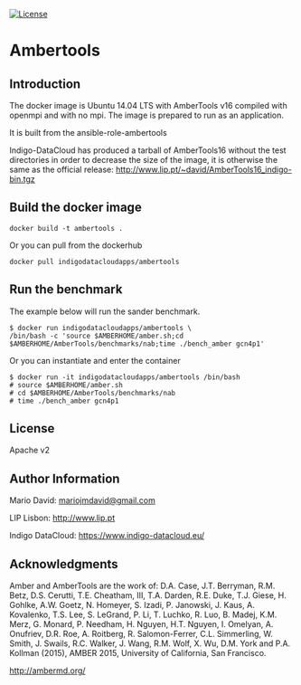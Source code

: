 [![License](http://img.shields.io/:license-apache-blue.svg?style=flat-square)](http://www.apache.org/licenses/LICENSE-2.0.html)

# Ambertools

## Introduction
The docker image is Ubuntu 14.04 LTS with AmberTools v16 compiled with openmpi and with no mpi.
The image is prepared to run as an application.

It is built from the ansible-role-ambertools

Indigo-DataCloud has produced a tarball of AmberTools16 without the test directories
in order to decrease the size of the image, it is otherwise the same as the official
release: http://www.lip.pt/~david/AmberTools16_indigo-bin.tgz

## Build the docker image

```
docker build -t ambertools .
```

Or you can pull from the dockerhub

```
docker pull indigodatacloudapps/ambertools
```

## Run the benchmark

The example below will run the sander benchmark.

```
$ docker run indigodatacloudapps/ambertools \
/bin/bash -c 'source $AMBERHOME/amber.sh;cd $AMBERHOME/AmberTools/benchmarks/nab;time ./bench_amber gcn4p1'
```

Or you can instantiate and enter the container
```
$ docker run -it indigodatacloudapps/ambertools /bin/bash
# source $AMBERHOME/amber.sh
# cd $AMBERHOME/AmberTools/benchmarks/nab
# time ./bench_amber gcn4p1
```

License
-------

Apache v2

Author Information
------------------

Mario David: <mariojmdavid@gmail.com>

LIP Lisbon: http://www.lip.pt

Indigo DataCloud: https://www.indigo-datacloud.eu/

Acknowledgments
---------------
Amber and AmberTools are the work of:
D.A. Case, J.T. Berryman, R.M. Betz, D.S. Cerutti, T.E. Cheatham, III, T.A. Darden, R.E. Duke,
T.J. Giese, H. Gohlke, A.W. Goetz, N. Homeyer, S. Izadi, P. Janowski, J. Kaus, A. Kovalenko,
T.S. Lee, S. LeGrand, P. Li, T. Luchko, R. Luo, B. Madej, K.M. Merz, G. Monard, P. Needham,
H. Nguyen, H.T. Nguyen, I. Omelyan, A. Onufriev, D.R. Roe, A. Roitberg, R. Salomon-Ferrer,
C.L. Simmerling, W. Smith, J. Swails, R.C. Walker, J. Wang, R.M. Wolf, X. Wu, D.M. York and P.A. Kollman (2015),
AMBER 2015, University of California, San Francisco.

http://ambermd.org/
